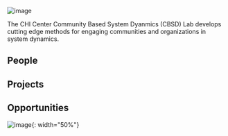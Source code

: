 ![image](https://user-images.githubusercontent.com/8854922/124340159-2dc3c180-db81-11eb-9ced-9d561fc54065.png)

The CHI Center Community Based System Dyanmics (CBSD) Lab develops cutting edge methods for engaging communities and organizations in system dynamics.  

## People

## Projects

## Opportunities



![image](https://user-images.githubusercontent.com/8854922/124619880-030a8f00-de47-11eb-818f-83f4d092068d.png){: width="50%"}

